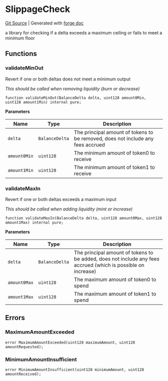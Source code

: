 # SlippageCheck
[Git Source](https://github.com/Uniswap/docs/blob/47e3c30ae8a0d7c086bf3e41bd0e7e3a854e280b/src/libraries/SlippageCheck.sol)
| Generated with [forge doc](https://book.getfoundry.sh/reference/forge/forge-doc)

a library for checking if a delta exceeds a maximum ceiling or fails to meet a minimum floor


## Functions
### validateMinOut

Revert if one or both deltas does not meet a minimum output

*This should be called when removing liquidity (burn or decrease)*


```solidity
function validateMinOut(BalanceDelta delta, uint128 amount0Min, uint128 amount1Min) internal pure;
```
**Parameters**

|Name|Type|Description|
|----|----|-----------|
|`delta`|`BalanceDelta`|The principal amount of tokens to be removed, does not include any fees accrued|
|`amount0Min`|`uint128`|The minimum amount of token0 to receive|
|`amount1Min`|`uint128`|The minimum amount of token1 to receive|


### validateMaxIn

Revert if one or both deltas exceeds a maximum input

*This should be called when adding liquidity (mint or increase)*


```solidity
function validateMaxIn(BalanceDelta delta, uint128 amount0Max, uint128 amount1Max) internal pure;
```
**Parameters**

|Name|Type|Description|
|----|----|-----------|
|`delta`|`BalanceDelta`|The principal amount of tokens to be added, does not include any fees accrued (which is possible on increase)|
|`amount0Max`|`uint128`|The maximum amount of token0 to spend|
|`amount1Max`|`uint128`|The maximum amount of token1 to spend|


## Errors
### MaximumAmountExceeded

```solidity
error MaximumAmountExceeded(uint128 maximumAmount, uint128 amountRequested);
```

### MinimumAmountInsufficient

```solidity
error MinimumAmountInsufficient(uint128 minimumAmount, uint128 amountReceived);
```

